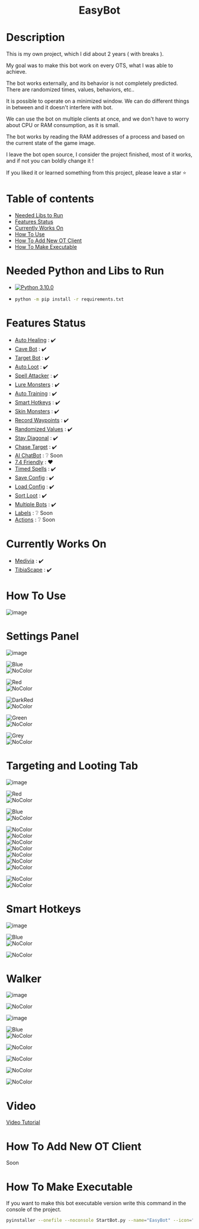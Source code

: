 <h1 align="center"> EasyBot </h1>


# Description
This is my own project, which I did about 2 years ( with breaks ).

My goal was to make this bot work on every OTS, what I was able to achieve.

The bot works externally, and its behavior is not completely predicted. There are randomized times, values, behaviors, etc..

It is possible to operate on a minimized window. We can do different things in between and it doesn't interfere with bot.

We can use the bot on multiple clients at once, and we don't have to worry about CPU or RAM consumption, as it is small.

The bot works by reading the RAM addresses of a process and based on the current state of the game image.

I leave the bot open source, I consider the project finished, most of it works, and if not you can boldly change it !

If you liked it or learned something from this project, please leave a star :star:

# Table of contents
- [Needed Libs to Run](#Needed-Python-and-Libs-to-Run)
- [Features Status](#Features-Status)
- [Currently Works On](#Currently-Works-On)
- [How To Use](#How-To-Use)
- [How To Add New OT Client](#How-To-Add-New-OT-Client)
- [How To Make Executable](#How-To-Make-Executable)
# Needed Python and Libs to Run

- [![Python 3.10.0](https://img.shields.io/badge/python-3.10.0-blue.svg)](https://www.python.org/downloads/release/python-3100/)

- ```bash
  python -m pip install -r requirements.txt
  ```

# Features Status
- [Auto Healing](#Auto-Healing-Module) : :heavy_check_mark:
- [Cave Bot](#Cave-Bot-Module) : :heavy_check_mark:
- [Target Bot](#Target-Bot-Module) : :heavy_check_mark:
- [Auto Loot](#Auto-Loot-Module) : :heavy_check_mark:
- [Spell Attacker](#Spell-Attacker-Module) : :heavy_check_mark:
- [Lure Monsters](#Lure-Monsters-Module) : :heavy_check_mark:
- [Auto Training](#Auto-Training-Module) : :heavy_check_mark:
- [Smart Hotkeys](#Smart-Hotkeys-Module) : :heavy_check_mark:
- [Skin Monsters](#Skin-Monsters-Module) : :heavy_check_mark:
- [Record Waypoints](#Record-Waypoints-Module) : :heavy_check_mark:
- [Randomized Values](#Randomized-Values-Module) : :heavy_check_mark:
- [Stay Diagonal](#Stay-Diagonal-Module) : :heavy_check_mark:
- [Chase Target](#Chase-Target-Module) : :heavy_check_mark:
- [AI ChatBot](#AI-ChatBot-Module) : :grey_question: Soon
- [7.4 Friendly](#7.4-Friendly-Module) : :heart:
- [Timed Spells](#Timed-Spells-Module) : :heavy_check_mark:
- [Save Config](#Save-Config-Module) : :heavy_check_mark:
- [Load Config](#Load-Config-Module) : :heavy_check_mark:
- [Sort Loot](#Sort-Loot-Module) : :heavy_check_mark:
- [Multiple Bots](#Multiple-Bots-Module) : :heavy_check_mark:
- [Labels](#Labels-Module) : :grey_question: Soon
- [Actions](#Actionst-Module) : :grey_question: Soon

# Currently Works On
- [Medivia](#Medivia) : :heavy_check_mark:
- [TibiaScape](#TibiaScape) : :heavy_check_mark:
  
# How To Use
![image](https://github.com/user-attachments/assets/12f0048b-8bbe-4cd7-ab82-d3c6831974ce)

# Settings Panel

![image](https://github.com/user-attachments/assets/2febacd1-66cc-4e3d-8760-7e87d4d6fc15)

![Blue](https://img.shields.io/badge/Set%20Character-3f48cc)  
![NoColor](https://img.shields.io/badge/You%20need%20to%20set%20middle%20of%20your%20character.-grey)  

![Red](https://img.shields.io/badge/Set%20Loot-ed1d25)  
![NoColor](https://img.shields.io/badge/You%20need%20to%20set%20the%20area%20where%20open%20bodies%20will%20appear.-grey)  

![DarkRed](https://img.shields.io/badge/Backpacks-890115)  
![NoColor](https://img.shields.io/badge/Backpack%20Info-You%20need%20to%20choose%20backpack%20coordinates%20(needed%20for%20collecting).%20If%20you%20choose%20the%20last%20field%20of%20the%20backpack,%20then%20when%20the%20backpack%20is%20filled,%20the%20next%20backpack%20inside%20will%20be%20opened.-grey)  

![Green](https://img.shields.io/badge/Runes-23b14d)  
![NoColor](https://img.shields.io/badge/You%20Need%20to%20set%20the%20coordinates%20of%20selected%20rune.-grey)  

![Grey](https://img.shields.io/badge/Tools-grey)  
![NoColor](https://img.shields.io/badge/You%20Need%20to%20set%20the%20coordinates%20of%20selected%20tool.-grey)  

# Targeting and Looting Tab

![image](https://github.com/user-attachments/assets/7c3dbda5-9bf1-4f61-b41b-cb3b80203aa8)

![Red](https://img.shields.io/badge/Targeting-ed1d25)  
![NoColor](https://img.shields.io/badge/Enter%20the%20name%20of%20the%20target,%20select%20from%20what%20distance%20to%20attack%20it,%20select%20stance%20and%20choose%20whether%20to%20skin%20it.%20Attack%20Key%20is%20the%20button%20for%20which%20it%20is%20attacking%20the%20target%20in%20the%20game.-grey)  

![Blue](https://img.shields.io/badge/Looting-3f48cc)  
![NoColor](https://img.shields.io/badge/In%20the%20first%20Text%20Box%20you%20enter%20the%20name%20of%20the%20item%20to%20collect,%20in%20the%20second%20you%20enter%20where%20this%20item%20should%20be%20droped.-grey)

![NoColor](https://img.shields.io/badge/%22--2%22%20-%20clicks%20twice%20with%20the%20left%20on%20the%20item-grey)  
![NoColor](https://img.shields.io/badge/%22--1%22%20-%20clicks%20once%20with%20the%20right%20on%20the%20item-grey)  
![NoColor](https://img.shields.io/badge/%220%22%20-%20Throws%20under%20yourself-grey)  
![NoColor](https://img.shields.io/badge/%221%22%20-%20collects%20into%20the%20first%20backpack-grey)  
![NoColor](https://img.shields.io/badge/%222%22%20-%20collects%20into%20the%20second%20backpack-grey)  
![NoColor](https://img.shields.io/badge/%223%22%20-%20collects%20into%20the%20third%20backpack-grey)  
![NoColor](https://img.shields.io/badge/%224%22%20-%20collects%20into%20the%20fourth%20backpack-grey)  

![NoColor](https://img.shields.io/badge/The%20collection%20process%20is%20performed%20with%20priority.%20Items%20at%20the%20top%20of%20the%20list%20are%20collected%20first-grey)  
![NoColor](https://img.shields.io/badge/So%20if%20you%20want%20it%20to%20collect%20all%20items%20first%20and%20possibly%20open%20a%20backpack%20that%20may%20be%20in%20a%20monster%20at%20the%20end%20then%20add%20that%20backpack%20at%20the%20end%20of%20the%20list.-grey)  

# Smart Hotkeys

![image](https://github.com/user-attachments/assets/c5da24f9-7a0f-49e2-bee4-cefa789da302)

![Blue](https://img.shields.io/badge/Smart%20Hotkeys-3f48cc)  
![NoColor](https://img.shields.io/badge/If%20your%20server%20is%207.4%20or%20do%20not%20have%20hotkeys.%20Smart%20Hotkeys%20is%20cool%20tool%20to%20use%20hotkeys%20even%20if%20they%20are%20not%20in%20the%20game.-grey)

![NoColor](https://img.shields.io/badge/Just%20set%20the%20coordinates%20of%20rune%20that%20you%20want%20to%20use%20and%20select%20the%20hotkey%20you%20want%20it%20to%20work%20on.-grey)


# Walker

![image](https://github.com/user-attachments/assets/cb706149-21f6-40f3-8647-8ec77082ff6f)

![NoColor](https://img.shields.io/badge/Label%20and%20Action%20buttons%20do%20not%20work%20-grey)

![image](https://github.com/user-attachments/assets/200645e1-8901-4879-ae0c-e090b57dc476)

![Blue](https://img.shields.io/badge/Directions-3f48cc)  
![NoColor](https://img.shields.io/badge/Auto%20Recording%20tends%20to%20work,%20but%20to%20be%20safe%20when%20you%20use%20stairs%20I%20recommend%20turning%20it%20off%20and%20adding%20stairs%20manually.%20How%20to%20do%20that%3F-grey)

![NoColor](https://img.shields.io/badge/How%20to%20add%20stairs:-3f48cc)

![NoColor](https://img.shields.io/badge/1.%20Stand%20before%20the%20stairs%20and%20add%20waypoint%20in%20direction%20"Center"-grey)  

![NoColor](https://img.shields.io/badge/2.%20Climb%20up%20or%20down%20the%20stairs-grey)  

![NoColor](https://img.shields.io/badge/3.%20Add%20waypoint%20in%20the%20appropriate%20direction.%20Example:%20If%20north,%20then%20%22North%22%20and%20add.-grey)

# Video
[Video Tutorial](https://drive.google.com/file/d/1ixADZeRcph9sbVhGRTV2diKTGOS95fNQ/view?usp=sharing)


# How To Add New OT Client
Soon

# How To Make Executable
If you want to make this bot executable version write this command in the console of the project.
```bash
pyinstaller --onefile --noconsole StartBot.py --name="EasyBot" --icon="Images/Icon.jpg"
  ```


